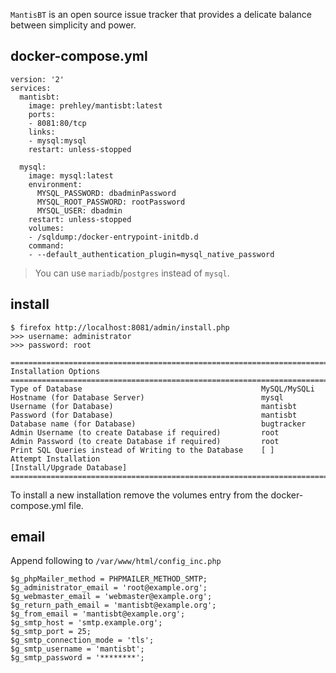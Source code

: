 `MantisBT` is an open source issue tracker that provides
a delicate balance between simplicity and power.

## docker-compose.yml

```
version: '2'
services:
  mantisbt:
    image: prehley/mantisbt:latest
    ports:
    - 8081:80/tcp
    links:
    - mysql:mysql
    restart: unless-stopped

  mysql:
    image: mysql:latest
    environment:
      MYSQL_PASSWORD: dbadminPassword
      MYSQL_ROOT_PASSWORD: rootPassword
      MYSQL_USER: dbadmin
    restart: unless-stopped
    volumes:
    - /sqldump:/docker-entrypoint-initdb.d
    command:
    - --default_authentication_plugin=mysql_native_password
```

> You can use `mariadb`/`postgres` instead of `mysql`.

## install

```
$ firefox http://localhost:8081/admin/install.php
>>> username: administrator
>>> password: root
```

```
==================================================================================
Installation Options
==================================================================================
Type of Database                                        MySQL/MySQLi
Hostname (for Database Server)                          mysql
Username (for Database)                                 mantisbt
Password (for Database)                                 mantisbt
Database name (for Database)                            bugtracker
Admin Username (to create Database if required)         root
Admin Password (to create Database if required)         root
Print SQL Queries instead of Writing to the Database    [ ]
Attempt Installation                                    [Install/Upgrade Database]
==================================================================================
```

To install a new installation remove the volumes entry from the docker-compose.yml file.

## email 

Append following to `/var/www/html/config_inc.php`

```
$g_phpMailer_method = PHPMAILER_METHOD_SMTP;
$g_administrator_email = 'root@example.org';
$g_webmaster_email = 'webmaster@example.org';
$g_return_path_email = 'mantisbt@example.org';
$g_from_email = 'mantisbt@example.org';
$g_smtp_host = 'smtp.example.org';
$g_smtp_port = 25;
$g_smtp_connection_mode = 'tls';
$g_smtp_username = 'mantisbt';
$g_smtp_password = '********';
```
